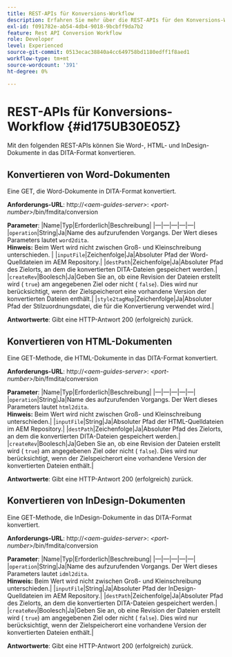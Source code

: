 ```yaml
---
title: REST-APIs für Konversions-Workflow
description: Erfahren Sie mehr über die REST-APIs für den Konversions-Workflow
exl-id: f091782e-ab54-4db4-9018-9bcbff9da7b2
feature: Rest API Conversion Workflow
role: Developer
level: Experienced
source-git-commit: 0513ecac38840a4cc649758bd1180edff1f8aed1
workflow-type: tm+mt
source-wordcount: '391'
ht-degree: 0%

---
```


# REST-APIs für Konversions-Workflow {#id175UB30E05Z}

Mit den folgenden REST-APIs können Sie Word-, HTML- und InDesign-Dokumente in das DITA-Format konvertieren.

## Konvertieren von Word-Dokumenten

Eine GET, die Word-Dokumente in DITA-Format konvertiert.

**Anforderungs-URL**: http://*&lt;aem-guides-server>*: *&lt;port-number>*/bin/fmdita/conversion

**Parameter**: |Name|Typ|Erforderlich|Beschreibung| |—|—|—|—|—| |``operation``|String|Ja|Name des aufzurufenden Vorgangs. Der Wert dieses Parameters lautet ``word2dita``. <br> **Hinweis:** Beim Wert wird nicht zwischen Groß- und Kleinschreibung unterschieden. | |`inputFile`|Zeichenfolge|Ja|Absoluter Pfad der Word-Quelldateien im AEM Repository.| |`destPath`|Zeichenfolge|Ja|Absoluter Pfad des Zielorts, an dem die konvertierten DITA-Dateien gespeichert werden.| |`createRev`|Boolesch|Ja|Geben Sie an, ob eine Revision der Dateien erstellt wird \( `true`\) am angegebenen Ziel oder nicht \( `false`\). Dies wird nur berücksichtigt, wenn der Zielspeicherort eine vorhandene Version der konvertierten Dateien enthält.| |`style2tagMap`|Zeichenfolge|Ja|Absoluter Pfad der Stilzuordnungsdatei, die für die Konvertierung verwendet wird.|

**Antwortwerte**: Gibt eine HTTP-Antwort 200 \(erfolgreich\) zurück.

## Konvertieren von HTML-Dokumenten

Eine GET-Methode, die HTML-Dokumente in das DITA-Format konvertiert.

**Anforderungs-URL**: http://*&lt;aem-guides-server>*: *&lt;port-number>*/bin/fmdita/conversion

**Parameter**: |Name|Typ|Erforderlich|Beschreibung| |—|—|—|—|—| |`operation`|String|Ja|Name des aufzurufenden Vorgangs. Der Wert dieses Parameters lautet ``html2dita``. <br> **Hinweis:** Beim Wert wird nicht zwischen Groß- und Kleinschreibung unterschieden.| |`inputFile`|String|Ja|Absoluter Pfad der HTML-Quelldateien im AEM Repository.| |`destPath`|Zeichenfolge|Ja|Absoluter Pfad des Zielorts, an dem die konvertierten DITA-Dateien gespeichert werden.| |`createRev`|Boolesch|Ja|Geben Sie an, ob eine Revision der Dateien erstellt wird \( `true`\) am angegebenen Ziel oder nicht \( `false`\). Dies wird nur berücksichtigt, wenn der Zielspeicherort eine vorhandene Version der konvertierten Dateien enthält.|

**Antwortwerte**: Gibt eine HTTP-Antwort 200 \(erfolgreich\) zurück.

## Konvertieren von InDesign-Dokumenten

Eine GET-Methode, die InDesign-Dokumente in das DITA-Format konvertiert.

**Anforderungs-URL**: http://*&lt;aem-guides-server>*: *&lt;port-number>*/bin/fmdita/conversion

**Parameter**: |Name|Typ|Erforderlich|Beschreibung| |—|—|—|—|—| |``operation``|String|Ja|Name des aufzurufenden Vorgangs. Der Wert dieses Parameters lautet ``idml2dita``. <br> **Hinweis:** Beim Wert wird nicht zwischen Groß- und Kleinschreibung unterschieden.| |`inputFile`|String|Ja|Absoluter Pfad der InDesign-Quelldateien im AEM Repository.| |`destPath`|Zeichenfolge|Ja|Absoluter Pfad des Zielorts, an dem die konvertierten DITA-Dateien gespeichert werden.| |`createRev`|Boolesch|Ja|Geben Sie an, ob eine Revision der Dateien erstellt wird \( `true`\) am angegebenen Ziel oder nicht \( `false`\). Dies wird nur berücksichtigt, wenn der Zielspeicherort eine vorhandene Version der konvertierten Dateien enthält.|

**Antwortwerte**: Gibt eine HTTP-Antwort 200 \(erfolgreich\) zurück.
